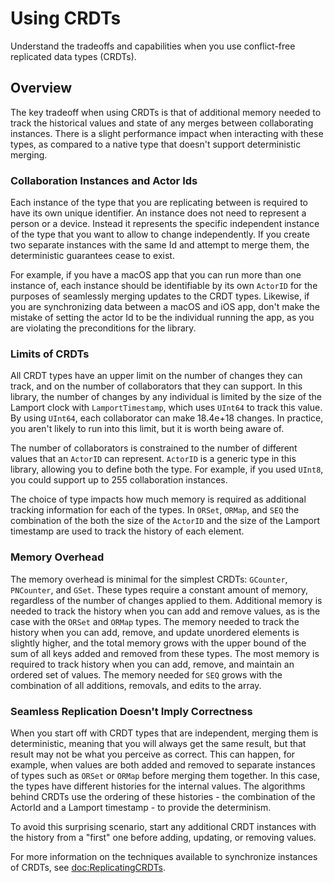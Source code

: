 # Using CRDTs

Understand the tradeoffs and capabilities when you use conflict-free replicated data types (CRDTs).

## Overview

The key tradeoff when using CRDTs is that of additional memory needed to track the historical values and state of any merges between collaborating instances.
There is a slight performance impact when interacting with these types, as compared to a native type that doesn't support deterministic merging.

### Collaboration Instances and Actor Ids

Each instance of the type that you are replicating between is required to have its own unique identifier.
An instance does not need to represent a person or a device.
Instead it represents the specific independent instance of the type that you want to allow to change independently.
If you create two separate instances with the same Id and attempt to merge them, the deterministic guarantees cease to exist.

For example, if you have a macOS app that you can run more than one instance of, each instance should be identifiable by its own `ActorID` for the purposes of seamlessly merging updates to the CRDT types.
Likewise, if you are synchronizing data between a macOS and iOS app, don't make the mistake of setting the actor Id to be the individual running the app, as you are violating the preconditions for the library.

### Limits of CRDTs

All CRDT types have an upper limit on the number of changes they can track, and on the number of collaborators that they can support.
In this library, the number of changes by any individual is limited by the size of the Lamport clock with ``LamportTimestamp``, which uses `UInt64` to track this value.
By using `UInt64`, each collaborator can make 18.4e+18 changes.
In practice, you aren't likely to run into this limit, but it is worth being aware of.

The number of collaborators is constrained to the number of different values that an `ActorID` can represent. 
`ActorID` is a generic type in this library, allowing you to define both the type.
For example, if you used `UInt8`, you could support up to 255 collaboration instances.

The choice of type impacts how much memory is required as additional tracking information for each of the types.
In ``ORSet``, ``ORMap``, and `SEQ` the combination of the both the size of the `ActorID` and the size of the Lamport timestamp are used to track the history of each element.


### Memory Overhead

The memory overhead is minimal for the simplest CRDTs: ``GCounter``, ``PNCounter``, and ``GSet``.
These types require a constant amount of memory, regardless of the number of changes applied to them.
Additional memory is needed to track the history when you can add and remove values, as is the case with the ``ORSet`` and ``ORMap`` types.
The memory needed to track the history when you can add, remove, and update unordered elements is slightly higher, and the total memory grows with the upper bound of the sum of all keys added and removed from these types.
The most memory is required to track history when you can add, remove, and maintain an ordered set of values.
The memory needed for `SEQ` grows with the combination of all additions, removals, and edits to the array.

### Seamless Replication Doesn't Imply Correctness 

When you start off with CRDT types that are independent, merging them is deterministic, meaning that you will always get the same result, but that result may not be what you perceive as correct.
This can happen, for example, when values are both added and removed to separate instances of types such as ``ORSet`` or ``ORMap`` before merging them together.
In this case, the types have different histories for the internal values.
The algorithms behind CRDTs use the ordering of these histories - the combination of the ActorId and a Lamport timestamp - to provide the determinism.

To avoid this surprising scenario, start any additional CRDT instances with the history from a "first" one before adding, updating, or removing values.

For more information on the techniques available to synchronize instances of CRDTs, see <doc:ReplicatingCRDTs>.
